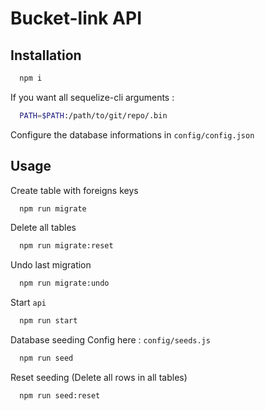# Bucket-link API

## Installation
``` bash
  npm i
```
If you want all sequelize-cli arguments :
``` bash
  PATH=$PATH:/path/to/git/repo/.bin
```
Configure the database informations in `config/config.json`

## Usage
Create table with foreigns keys
``` bash
  npm run migrate
```
Delete all tables
``` bash
  npm run migrate:reset
```
Undo last migration
``` bash
  npm run migrate:undo
```
Start `api`
``` bash
  npm run start
```
Database seeding
Config here : `config/seeds.js`
``` bash
  npm run seed
```
Reset seeding (Delete all rows in all tables)
``` bash
  npm run seed:reset
```
